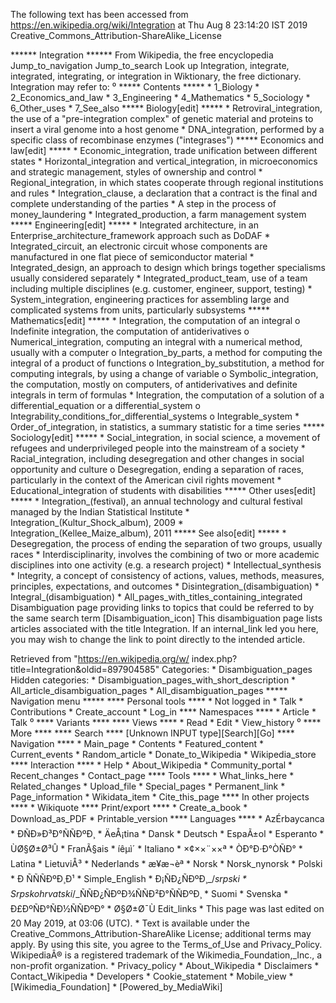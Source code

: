 The following text has been accessed from https://en.wikipedia.org/wiki/Integration at Thu Aug 8 23:14:20 IST 2019
Creative_Commons_Attribution-ShareAlike_License




















****** Integration ******
From Wikipedia, the free encyclopedia
Jump_to_navigation Jump_to_search
 Look up Integration, integrate, integrated, integrating, or integration in
 Wiktionary, the free dictionary.
Integration may refer to:
⁰
***** Contents *****
    * 1_Biology
    * 2_Economics_and_law
    * 3_Engineering
    * 4_Mathematics
    * 5_Sociology
    * 6_Other_uses
    * 7_See_also
***** Biology[edit] *****
    * Retroviral_integration, the use of a "pre-integration complex" of genetic
      material and proteins to insert a viral genome into a host genome
    * DNA_integration, performed by a specific class of recombinase enzymes
      ("integrases")
***** Economics and law[edit] *****
    * Economic_integration, trade unification between different states
    * Horizontal_integration and vertical_integration, in microeconomics and
      strategic management, styles of ownership and control
    * Regional_integration, in which states cooperate through regional
      institutions and rules
    * Integration_clause, a declaration that a contract is the final and
      complete understanding of the parties
    * A step in the process of money_laundering
    * Integrated_production, a farm management system
***** Engineering[edit] *****
    * Integrated architecture, in an Enterprise_architecture_framework approach
      such as DoDAF
    * Integrated_circuit, an electronic circuit whose components are
      manufactured in one flat piece of semiconductor material
    * Integrated_design, an approach to design which brings together
      specialisms usually considered separately
    * Integrated_product_team, use of a team including multiple disciplines
      (e.g. customer, engineer, support, testing)
    * System_integration, engineering practices for assembling large and
      complicated systems from units, particularly subsystems
***** Mathematics[edit] *****
    * Integration, the computation of an integral
          o Indefinite integration, the computation of antiderivatives
          o Numerical_integration, computing an integral with a numerical
            method, usually with a computer
          o Integration_by_parts, a method for computing the integral of a
            product of functions
          o Integration_by_substitution, a method for computing integrals, by
            using a change of variable
          o Symbolic_integration, the computation, mostly on computers, of
            antiderivatives and definite integrals in term of formulas
    * Integration, the computation of a solution of a differential_equation or
      a differential_system
          o Integrability_conditions_for_differential_systems
          o Integrable_system
    * Order_of_integration, in statistics, a summary statistic for a time
      series
***** Sociology[edit] *****
    * Social_integration, in social science, a movement of refugees and
      underprivileged people into the mainstream of a society
    * Racial_integration, including desegregation and other changes in social
      opportunity and culture
          o Desegregation, ending a separation of races, particularly in the
            context of the American civil rights movement
    * Educational_integration of students with disabilities
***** Other uses[edit] *****
    * Integration_(festival), an annual technology and cultural festival
      managed by the Indian Statistical Institute
    * Integration_(Kultur_Shock_album), 2009
    * Integration_(Kellee_Maize_album), 2011
***** See also[edit] *****
    * Desegregation, the process of ending the separation of two groups,
      usually races
    * Interdisciplinarity, involves the combining of two or more academic
      disciplines into one activity (e.g. a research project)
    * Intellectual_synthesis
    * Integrity, a concept of consistency of actions, values, methods,
      measures, principles, expectations, and outcomes
    * Disintegration_(disambiguation)
    * Integral_(disambiguation)
    * All_pages_with_titles_containing_integrated
                      Disambiguation page providing links to topics that could
                      be referred to by the same search term
[Disambiguation_icon] This disambiguation page lists articles associated with
                      the title Integration.
                      If an internal_link led you here, you may wish to change
                      the link to point directly to the intended article.

Retrieved from "https://en.wikipedia.org/w/
index.php?title=Integration&oldid=897904585"
Categories:
    * Disambiguation_pages
Hidden categories:
    * Disambiguation_pages_with_short_description
    * All_article_disambiguation_pages
    * All_disambiguation_pages
***** Navigation menu *****
**** Personal tools ****
    * Not logged in
    * Talk
    * Contributions
    * Create_account
    * Log_in
**** Namespaces ****
    * Article
    * Talk
⁰
**** Variants ****
**** Views ****
    * Read
    * Edit
    * View_history
⁰
**** More ****
**** Search ****
[Unknown INPUT type][Search][Go]
**** Navigation ****
    * Main_page
    * Contents
    * Featured_content
    * Current_events
    * Random_article
    * Donate_to_Wikipedia
    * Wikipedia_store
**** Interaction ****
    * Help
    * About_Wikipedia
    * Community_portal
    * Recent_changes
    * Contact_page
**** Tools ****
    * What_links_here
    * Related_changes
    * Upload_file
    * Special_pages
    * Permanent_link
    * Page_information
    * Wikidata_item
    * Cite_this_page
**** In other projects ****
    * Wikiquote
**** Print/export ****
    * Create_a_book
    * Download_as_PDF
    * Printable_version
**** Languages ****
    * AzÉrbaycanca
    * ÐÑÐ»Ð³Ð°ÑÑÐºÐ¸
    * ÄeÅ¡tina
    * Dansk
    * Deutsch
    * EspaÃ±ol
    * Esperanto
    * ÙØ§Ø±Ø³Û
    * FranÃ§ais
    * íêµ­ì´
    * Italiano
    * ×¢××¨××ª
    * ÒÐ°Ð·Ð°ÒÑÐ°
    * Latina
    * LietuviÅ³
    * Nederlands
    * æ¥æ¬èª
    * Norsk
    * Norsk_nynorsk
    * Polski
    * Ð ÑÑÑÐºÐ¸Ð¹
    * Simple_English
    * Ð¡ÑÐ¿ÑÐºÐ¸_/_srpski
    * Srpskohrvatski_/_ÑÑÐ¿ÑÐºÐ¾ÑÑÐ²Ð°ÑÑÐºÐ¸
    * Suomi
    * Svenska
    * Ð£ÐºÑÐ°ÑÐ½ÑÑÐºÐ°
    * Ø§Ø±Ø¯Ù
Edit_links
    * This page was last edited on 20 May 2019, at 03:06 (UTC).
    * Text is available under the Creative_Commons_Attribution-ShareAlike
      License; additional terms may apply. By using this site, you agree to the
      Terms_of_Use and Privacy_Policy. WikipediaÂ® is a registered trademark of
      the Wikimedia_Foundation,_Inc., a non-profit organization.
    * Privacy_policy
    * About_Wikipedia
    * Disclaimers
    * Contact_Wikipedia
    * Developers
    * Cookie_statement
    * Mobile_view
    * [Wikimedia_Foundation]
    * [Powered_by_MediaWiki]
